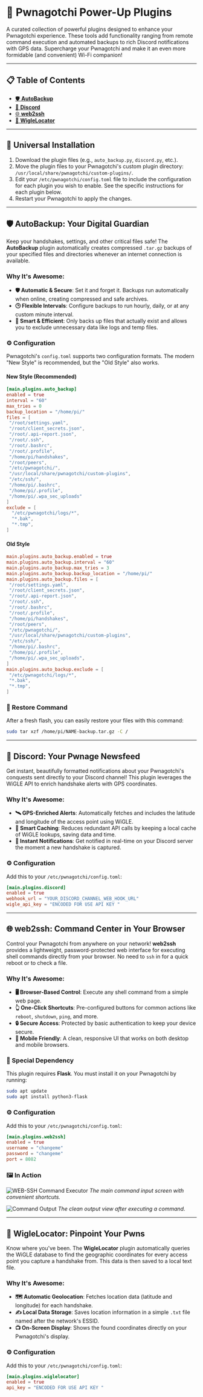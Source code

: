 # 🚀 Pwnagotchi Power-Up Plugins

A curated collection of powerful plugins designed to enhance your Pwnagotchi experience. These tools add functionality ranging from remote command execution and automated backups to rich Discord notifications with GPS data. Supercharge your Pwnagotchi and make it an even more formidable (and convenient) Wi-Fi companion!

---

## 📋 Table of Contents

- [🛡️ **AutoBackup**](#️-autobackup-your-digital-guardian)
- [🔔 **Discord**](#-discord-your-pwnage-newsfeed)
- [🌐 **web2ssh**](#-web2ssh-command-center-in-your-browser)
- [📍 **WigleLocator**](#-wiglelocator-pinpoint-your-pwns)

---

## 🔌 Universal Installation

1.  Download the plugin files (e.g., `auto_backup.py`, `discord.py`, etc.).
2.  Move the plugin files to your Pwnagotchi's custom plugin directory: `/usr/local/share/pwnagotchi/custom-plugins/`.
3.  Edit your `/etc/pwnagotchi/config.toml` file to include the configuration for each plugin you wish to enable. See the specific instructions for each plugin below.
4.  Restart your Pwnagotchi to apply the changes.

---

## 🛡️ AutoBackup: Your Digital Guardian

Keep your handshakes, settings, and other critical files safe! The **AutoBackup** plugin automatically creates compressed `.tar.gz` backups of your specified files and directories whenever an internet connection is available.

### Why It's Awesome:
-   **🛡️ Automatic & Secure**: Set it and forget it. Backups run automatically when online, creating compressed and safe archives.
-   **🕒 Flexible Intervals**: Configure backups to run hourly, daily, or at any custom minute interval.
-   **🧠 Smart & Efficient**: Only backs up files that actually exist and allows you to exclude unnecessary data like logs and temp files.

### ⚙️ Configuration

Pwnagotchi's `config.toml` supports two configuration formats. The modern "New Style" is recommended, but the "Old Style" also works.

#### New Style (Recommended)
```toml
[main.plugins.auto_backup]
enabled = true
interval = "60"
max_tries = 0
backup_location = "/home/pi/"
files = [
 "/root/settings.yaml",
 "/root/client_secrets.json",
 "/root/.api-report.json",
 "/root/.ssh",
 "/root/.bashrc",
 "/root/.profile",
 "/home/pi/handshakes",
 "/root/peers",
 "/etc/pwnagotchi/",
 "/usr/local/share/pwnagotchi/custom-plugins",
 "/etc/ssh/",
 "/home/pi/.bashrc",
 "/home/pi/.profile",
 "/home/pi/.wpa_sec_uploads"
]
exclude = [
  "/etc/pwnagotchi/logs/*",
  "*.bak",
  "*.tmp",
]
```

#### Old Style
```toml
main.plugins.auto_backup.enabled = true
main.plugins.auto_backup.interval = "60"
main.plugins.auto_backup.max_tries = 3
main.plugins.auto_backup.backup_location = "/home/pi/"
main.plugins.auto_backup.files = [
 "/root/settings.yaml",
 "/root/client_secrets.json",
 "/root/.api-report.json",
 "/root/.ssh",
 "/root/.bashrc",
 "/root/.profile",
 "/home/pi/handshakes",
 "/root/peers",
 "/etc/pwnagotchi/",
 "/usr/local/share/pwnagotchi/custom-plugins",
 "/etc/ssh/",
 "/home/pi/.bashrc",
 "/home/pi/.profile",
 "/home/pi/.wpa_sec_uploads",
]
main.plugins.auto_backup.exclude = [
 "/etc/pwnagotchi/logs/*",
 "*.bak",
 "*.tmp",
]
```

### 🚀 Restore Command

After a fresh flash, you can easily restore your files with this command:

```bash
sudo tar xzf /home/pi/NAME-backup.tar.gz -C /
```

---

## 🔔 Discord: Your Pwnage Newsfeed

Get instant, beautifully formatted notifications about your Pwnagotchi's conquests sent directly to your Discord channel! This plugin leverages the WiGLE API to enrich handshake alerts with GPS coordinates.

### Why It's Awesome:
-   **🛰️ GPS-Enriched Alerts**: Automatically fetches and includes the latitude and longitude of the access point using WiGLE.
-   **🧠 Smart Caching**: Reduces redundant API calls by keeping a local cache of WiGLE lookups, saving data and time.
-   **💬 Instant Notifications**: Get notified in real-time on your Discord server the moment a new handshake is captured.

### ⚙️ Configuration

Add this to your `/etc/pwnagotchi/config.toml`:

```toml
[main.plugins.discord]
enabled = true
webhook_url = "YOUR_DISCORD_CHANNEL_WEB_HOOK_URL"
wigle_api_key = "ENCODED FOR USE API KEY "
```

---

## 🌐 web2ssh: Command Center in Your Browser

Control your Pwnagotchi from anywhere on your network! **web2ssh** provides a lightweight, password-protected web interface for executing shell commands directly from your browser. No need to `ssh` in for a quick reboot or to check a file.

### Why It's Awesome:
-   **🖥️ Browser-Based Control**: Execute any shell command from a simple web page.
-   **👆 One-Click Shortcuts**: Pre-configured buttons for common actions like `reboot`, `shutdown`, `ping`, and more.
-   **🔒 Secure Access**: Protected by basic authentication to keep your device secure.
-   **📱 Mobile Friendly**: A clean, responsive UI that works on both desktop and mobile browsers.

### 🚨 Special Dependency

This plugin requires **Flask**. You must install it on your Pwnagotchi by running:
```bash
sudo apt update
sudo apt install python3-flask
```

### ⚙️ Configuration

Add this to your `/etc/pwnagotchi/config.toml`:

```toml
[main.plugins.web2ssh]
enabled = true
username = "changeme"
password = "changeme"
port = 8082
```

### 🖼️ In Action

![WEB-SSH Command Executor](https://github.com/user-attachments/assets/9d3829ea-a64b-4892-ace7-5c88159ebe57)
*The main command input screen with convenient shortcuts.*

![Command Output](https://github.com/user-attachments/assets/82084845-8e6a-40be-bd2d-47398b5887ea)
*The clean output view after executing a command.*

---

## 📍 WigleLocator: Pinpoint Your Pwns

Know where you've been. The **WigleLocator** plugin automatically queries the WiGLE database to find the geographic coordinates for every access point you capture a handshake from. This data is then saved to a local text file.

### Why It's Awesome:
-   **🗺️ Automatic Geolocation**: Fetches location data (latitude and longitude) for each handshake.
-   **✍️ Local Data Storage**: Saves location information in a simple `.txt` file named after the network's ESSID.
-   **📺 On-Screen Display**: Shows the found coordinates directly on your Pwnagotchi's display.

### ⚙️ Configuration

Add this to your `/etc/pwnagotchi/config.toml`:

```toml
[main.plugins.wiglelocator]
enabled = true
api_key = "ENCODED FOR USE API KEY "
